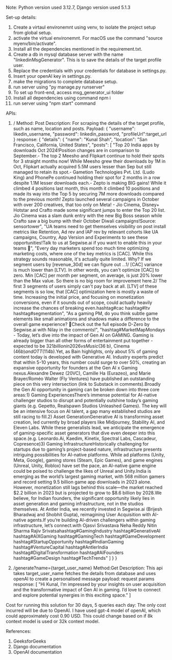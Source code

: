 Note: Python version used 3.12.7, Django version used 5.1.3

Set-up details:
1. Create a virtaul environemnt using venv, to isolate the project setup from global setup.
2. activate the virtual environemnt. For macOS use the command "source myenv/bin/activate".
3. Install all the dependencies mentioned in the requirement.txt.
4. Create a db in mysql database server with the name "linkedinMsgGenerator". This is to save the details of the target profile user.
5. Replace the credentials with your credentials for database in settings.py.
6. Insert your openAI key in settings.py.
7. make the migrations to complete database setup.
8. run server using "py manage.py runserver"
9. To set up front-end, access msg_generator_ui folder
10. Install all dependencies using command npm i
11. run server using "npm start" command

APIs:
1. /
   Method: Post
   Description: For scraping the details of the target profile, such as name, location and posts.
   Payload:
   {
    "username": likedin_username,
    "password": linkedin_password,
    "profileUrl":target_url
   }
   response:
   {
    "details": {
        "name": "Kunal Shah",
        "location": "San Francisco, California, United States",
        "posts": [
            "Top 20 India apps by downloads Oct 2024!Position changes are in comparison to September.- The top 2 Meesho and Flipkart continue to hold their spots for 3 straight months now! While Meesho grew their downloads by 1M in Oct, Flipkart actually acquired 5.5M users lesser than Sep but still managed to retain its spot.- Gametion Technologies Pvt. Ltd. (Ludo King) and PhonePe continued holding their spot for 2 months in a row despite 1.1M lesser downloads each.- Zepto is making BIG gains! While it climbed 4 positions last month, this month it climbed 10 positions and made its way into the Top 5 by securing 7M more downloads compared to the previous month! Zepto launched several campaigns in October with over 200 creatives, that too only on Meta! - Jio Cinema, Disney+ Hotstar and Crafto made some significant jumps to enter the Top 20 list. Jio Cinema was a slam dunk entry with the new Big Boss season while Crafto saw a big bump with their October Diwali campaigns!Source: sensortower",
            "UA teams need to get themselves visibility on post install metrics like Retention, Ad rev and IAP rev by relevant cohorts like UA campaigns, Country, App Version and Experiments to see these opportunities!Talk to us at Segwise.ai if you want to enable this in your teams 🤝",
            "Every day marketers spend too much time optimizing marketing costs, where one of the key metrics is [CAC]. While this strategy sounds reasonable, it's actually quite limited. Why? If we segment users by [revenue_30d] we can figure out ...1/ [CAC] variance is much lower than [LTV]. In other words, you can't optimize [CAC] to zero. Min [CAC] per month per segment, on average, is just 20% lower than the Max value. So there is no big room for improvement here.2/ The first 3 segments of users simply can't pay back at all. [LTV] of these segments is so low, that [CAC] optimization here is mostly a waste of time. Increasing the initial price, and focusing on monetization conversions, even if it sounds out of scope, could actually heavily increase the chances of breaking even.hashtag#cac hashtag#ltv hashtag#segmentation",
            "As a gaming PM, do you think subtle game elements like small animations and shadows make a difference to the overall game experience? 🤔Check out the full episode D-Zero by Segwise.ai with Nilay in the comments!",
            "hashtag#MarketMapMondays - Today, let’s dive into the impact of Gen AI on GAMING. Gaming is already bigger than all other forms of entertainment put together - expected to be $321 billion in 2026 vs Music ($36 b), Cinema ($46b) and OTT ($114b).Yet, as Bain highlights, only about 5% of gaming content today is developed with Generative AI. Industry experts predict that within 5-10 years, this number could surge to over 50%, creating an expansive opportunity for founders at the Gen AI x Gaming nexus.Alexandre Dewez (20VC), Camille Ha (Eurazeo), and Marie Brayer/Roméo Walter (Fly Ventures) have published an outstanding piece on this very intersection (link to Substack in comments).Broadly the Gen AI opportunity in gaming can be broken down into three core areas:1) Gaming ExperiencesThere’s immense potential for AI-native challenger studios to disrupt and potentially outshine today’s gaming giants (e.g. Gepetto, Realspawn Studios Unleashed Games). The key will be an intensive focus on AI talent, a gap many established studios are still racing to fill.2) Asset GenerationGenerative AI is transforming asset creation, led currently by broad players like Midjourney, Stability AI, and Eleven Labs. While these generalists lead, we anticipate the emergence of gaming-specific asset generators that dive even deeper into this space.(e.g. Leonardo.Ai, Kaedim, Kinetix, Spectral Labs, Cascadeur, Copresence)3) Gaming InfrastructureHistorically challenging for startups due to gaming’s project-based nature, infrastructure presents intriguing possibilities for AI-native platforms. While ad platforms (Unity, Meta, Google), gaming stores (Steam, Epic Games), and game engines (Unreal, Unity, Roblox) have set the pace, an AI-native game engine could be poised to challenge the likes of Unreal and Unity.India is emerging as the world’s largest gaming market, with 568 million gamers and record setting 9.5 billion game app downloads in 2023 alone. However, monetization still lags behind this scale—the market reached $2.2 billion in 2023 but is projected to grow to $8.6 billion by 2028.We believe, for Indian founders, the significant opportunity likely lies in asset generation and gaming infrastructure, not in the studios themselves. At Antler India, we recently invested in Segwise.ai (Brijesh Bharadwaj and Shobhit Gupta), reimagining User Acquisition with AI-native agents.If you’re building AI-driven challengers within gaming infrastructure, let’s connect.with Ojasvi Srivastava Neha Reddy Nitin Sharma Rajiv Srivatsahashtag#GamingIndustry hashtag#GenerativeAI hashtag#AIXGaming hashtag#GamingTech hashtag#GameDevelopment hashtag#StartupOpportunity hashtag#IndianGaming hashtag#VentureCapital hashtag#AntlerIndia hashtag#DigitalTransformation hashtag#AIFounders hashtag#GameDesign hashtag#TechTrends"
        ]
    }
   }

2. /generate?name={target_user_name}
   Method:Get
   Description: This api takes target_user_name fetches the details from database and uses openAI to create a personalised message
   payload: request params
   response:
   [
    "Hi Kunal, I’m impressed by your insights on user acquisition and the transformative impact of Gen AI in gaming. I’d love to connect and explore potential synergies in this exciting space."
]

Cost for running this solution for 30 days, 5 queries each day:
The only cost incurred will be due to OpenAI. I have used gpt-4 model of openAI, which could approximately cost 0.90 USD. This could change based on if 8k context model is used or 32k context model.

References:
1. GeeksforGeeks
2. Django documentation
3. OpenAI documentation
